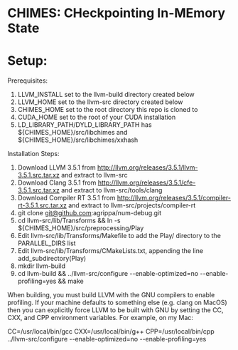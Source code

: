 CHIMES: CHeckpointing In-MEmory State
=========

Setup:
======

Prerequisites:
1. LLVM_INSTALL set to the llvm-build directory created below
2. LLVM_HOME set to the llvm-src directory created below
3. CHIMES_HOME set to the root directory this repo is cloned to
4. CUDA_HOME set to the root of your CUDA installation
5. LD_LIBRARY_PATH/DYLD_LIBRARY_PATH has ${CHIMES_HOME}/src/libchimes and ${CHIMES_HOME}/src/libchimes/xxhash

Installation Steps:
1. Download LLVM 3.5.1 from http://llvm.org/releases/3.5.1/llvm-3.5.1.src.tar.xz and extract to llvm-src
2. Download Clang 3.5.1 from http://llvm.org/releases/3.5.1/cfe-3.5.1.src.tar.xz and extract to llvm-src/tools/clang
3. Download Compiler RT 3.5.1 from http://llvm.org/releases/3.5.1/compiler-rt-3.5.1.src.tar.xz and extract to llvm-src/projects/compiler-rt
4. git clone git@github.com:agrippa/num-debug.git
5. cd llvm-src/lib/Transforms && ln -s ${CHIMES_HOME}/src/preprocessing/Play
6. Edit llvm-src/lib/Transforms/Makefile to add the Play/ directory to the PARALLEL_DIRS list
7. Edit llvm-src/lib/Transforms/CMakeLists.txt, appending the line add_subdirectory(Play)
8. mkdir llvm-build
9. cd llvm-build && ../llvm-src/configure --enable-optimized=no --enable-profiling=yes && make

When building, you must build LLVM with the GNU compilers to enable profiling.
If your machine defaults to something else (e.g. clang on MacOS) then you can
explicitly force LLVM to be built with GNU by setting the CC, CXX, and CPP
environment variables. For example, on my Mac:

CC=/usr/local/bin/gcc CXX=/usr/local/bin/g++ CPP=/usr/local/bin/cpp \
    ../llvm-src/configure --enable-optimized=no --enable-profiling=yes
